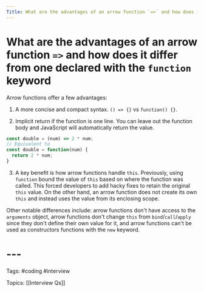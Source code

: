 ```yaml
---
Title: What are the advantages of an arrow function `=>` and how does it differ from one declared with the `function` keyword
---
```


# What are the advantages of an arrow function `=>` and how does it differ from one declared with the `function` keyword

Arrow functions offer a few advantages:

1.  A more concise and compact syntax. `() => {}` vs `function() {}`.
    
2.  Implicit return if the function is one line. You can leave out the function body and JavaScript will automatically return the value.
    

```javascript
const double = (num) => 2 * num;
// Equivalent to
const double = function(num) {
  return 2 * num;
}
```

3.  A key benefit is how arrow functions handle `this`. Previously, using `function` bound the value of `this` based on where the function was called. This forced developers to add hacky fixes to retain the original `this` value. On the other hand, an arrow function does not create its own `this` and instead uses the value from its enclosing scope.

Other notable differences include: arrow functions don't have access to the `arguments` object, arrow functions don't change `this` from `bind`/`call`/`apply` since they don't define their own value for it, and arrow functions can't be used as constructors functions with the `new` keyword.

# ---

Tags: #coding #interview

Topics: [[Interview Qs]]
